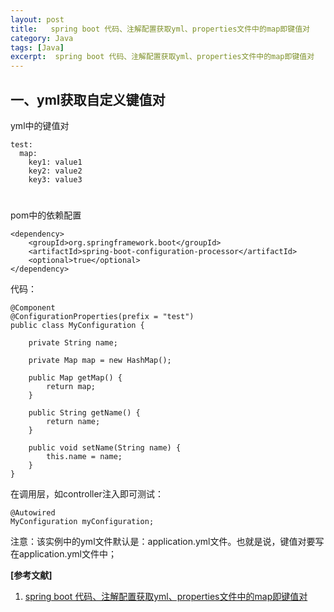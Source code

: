 ```yaml
---
layout: post
title:   spring boot 代码、注解配置获取yml、properties文件中的map即键值对 
category: Java
tags: [Java]
excerpt:  spring boot 代码、注解配置获取yml、properties文件中的map即键值对
---
```


## 一、yml获取自定义键值对 ##

yml中的键值对

	test:
	  map:
	    key1: value1
	    key2: value2
	    key3: value3

#

pom中的依赖配置

	<dependency>
	    <groupId>org.springframework.boot</groupId>
	    <artifactId>spring-boot-configuration-processor</artifactId>
	    <optional>true</optional>
	</dependency>

代码：

	@Component
	@ConfigurationProperties(prefix = "test")
	public class MyConfiguration {
	 
	    private String name;
	 
	    private Map map = new HashMap();
	 
	    public Map getMap() {
	        return map;
	    }
	 
	    public String getName() {
	        return name;
	    }
	 
	    public void setName(String name) {
	        this.name = name;
	    }
	}

在调用层，如controller注入即可测试：

	@Autowired
	MyConfiguration myConfiguration;

注意：该实例中的yml文件默认是：application.yml文件。也就是说，键值对要写在application.yml文件中；



**[参考文献]**

1. [spring boot 代码、注解配置获取yml、properties文件中的map即键值对](https://blog.csdn.net/yang1076180972/article/details/85678531 "spring boot 代码、注解配置获取yml、properties文件中的map即键值对")



